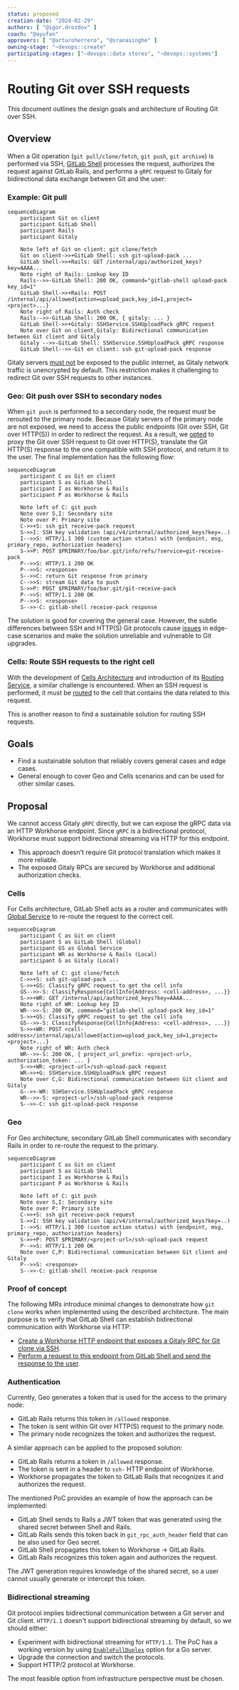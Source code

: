 ```yaml
---
status: proposed
creation-date: "2024-02-29"
authors: [ "@igor.drozdov" ]
coach: "@ayufan"
approvers: [ "@arturoherrero", "@sranasinghe" ]
owning-stage: "~devops::create"
participating-stages: ["~devops::data stores", "~devops::systems"]
---
```


# Routing Git over SSH requests

This document outlines the design goals and architecture of Routing Git over SSH.

## Overview

When a Git operation (`git pull/clone/fetch`, `git push`, `git archive`) is performed via SSH,
[GitLab Shell](https://gitlab.com/gitlab-org/gitlab-shell) processes the request, authorizes the request against GitLab Rails, and
performs a `gRPC` request to Gitaly for bidirectional data exchange between Git and the user:

### Example: Git pull

```mermaid
sequenceDiagram
    participant Git on client
    participant GitLab Shell
    participant Rails
    participant Gitaly

    Note left of Git on client: git clone/fetch
    Git on client->>+GitLab Shell: ssh git-upload-pack ...
    GitLab Shell->>+Rails: GET /internal/api/authorized_keys?key=AAAA...
    Note right of Rails: Lookup key ID
    Rails-->>-GitLab Shell: 200 OK, command="gitlab-shell upload-pack key_id=1"
    GitLab Shell->>+Rails: POST /internal/api/allowed{action=upload_pack,key_id=1,project=<project>...}
    Note right of Rails: Auth check
    Rails-->>-GitLab Shell: 200 OK, { gitaly: ... }
    GitLab Shell->>+Gitaly: SSHService.SSHUploadPack gRPC request
    Note over Git on client,Gitaly: Bidirectional communication between Git client and Gitaly
    Gitaly -->>-GitLab Shell: SSHService.SSHUploadPack gRPC response
    GitLab Shell-->>-Git on client: ssh git-upload-pack response
```

Gitaly servers [must not](../../../administration/gitaly/configure_gitaly.md#network-architecture)
be exposed to the public internet, as Gitaly network traffic is unencrypted by default.
This restriction makes it challenging to redirect Git over SSH requests to other instances.

### Geo: Git push over SSH to secondary nodes

When `git push` is performed to a secondary node, the request must be rerouted to the primary node.
Because Gitaly servers of the primary node are not exposed, we need to access the public endpoints (Git over SSH, Git over HTTP(S))
in order to redirect the request. As a result, we [opted](https://gitlab.com/groups/gitlab-org/-/epics/8819)
to proxy the Git over SSH request to Git over HTTP(S), translate the Git HTTP(S) response to the one compatible with SSH protocol, and return it to the user.
The final implementation has the following flow:

```mermaid
sequenceDiagram
    participant C as Git on client
    participant S as GitLab Shell
    participant I as Workhorse & Rails
    participant P as Workhorse & Rails

    Note left of C: git push
    Note over S,I: Secondary site
    Note over P: Primary site
    C->>+S: ssh git receive-pack request
    S->>I: SSH key validation (api/v4/internal/authorized_keys?key=..)
    I-->>S: HTTP/1.1 300 (custom action status) with {endpoint, msg, primary_repo, authorization headers}
    S->>P: POST $PRIMARY/foo/bar.git/info/refs/?service=git-receive-pack
    P-->>S: HTTP/1.1 200 OK
    P-->>S: <response>
    S-->>C: return Git response from primary
    C-->>S: stream Git data to push
    S->>P: POST $PRIMARY/foo/bar.git/git-receive-pack
    P-->>S: HTTP/1.1 200 OK
    P-->>S: <response>
    S-->>-C: gitlab-shell receive-pack response
```

The solution is good for covering the general case.
However, the subtle differences between SSH and HTTP(S) Git protocols cause [issues](https://gitlab.com/gitlab-org/gitlab-shell/-/issues/751)
in edge-case scenarios and make the solution unreliable and vulnerable to Git upgrades.

### Cells: Route SSH requests to the right cell

With the development of [Cells Architecture](infrastructure/index.md#architecture)
and introduction of its [Routing Service](http_routing_service.md), a similar challenge is encountered.
When an SSH request is performed, it must be [routed](https://gitlab.com/gitlab-org/gitlab/-/issues/438826)
to the cell that contains the data related to this request.

This is another reason to find a sustainable solution for routing SSH requests.

## Goals

- Find a sustainable solution that reliably covers general cases and edge cases.
- General enough to cover Geo and Cells scenarios and can be used for other similar cases.

## Proposal

We cannot access Gitaly `gRPC` directly, but we can expose the gRPC data via an HTTP Workhorse endpoint. Since `gRPC` is a bidirectional protocol, Workhorse must support bidirectional streaming via HTTP for this endpoint.

- This approach doesn't require Git protocol translation which makes it more reliable.
- The exposed Gitaly RPCs are secured by Workhorse and additional authorization checks.

### Cells

For Cells architecture, GitLab Shell acts as a router and communicates with [Global Service](https://gitlab.com/gitlab-org/gitlab/-/merge_requests/145944) to re-route the request to the correct cell.

```mermaid
sequenceDiagram
    participant C as Git on client
    participant S as GitLab Shell (Global)
    participant GS as Global Service
    participant WR as Workhorse & Rails (Local)
    participant G as Gitaly (Local)

    Note left of C: git clone/fetch
    C->>+S: ssh git-upload-pack ...
    S->>+GS: Classify gRPC request to get the cell info
    GS-->>-S: ClassifyResponse{CellInfo{Address: <cell-address>, ...}}
    S->>+WR: GET /internal/api/authorized_keys?key=AAAA...
    Note right of WR: Lookup key ID
    WR-->>-S: 200 OK, command="gitlab-shell upload-pack key_id=1"
    S->>+GS: Classify gRPC request to get the cell info
    GS-->>-S: ClassifyResponse{CellInfo{Address: <cell-address>, ...}}
    S->>+WR: POST <cell-address>/internal/api/allowed{action=upload_pack,key_id=1,project=<project>...}
    Note right of WR: Auth check
    WR-->>-S: 200 OK, { project_url_prefix: <project-url>, authorization_token: ... }
    S->>+WR: <project-url>/ssh-upload-pack request
    WR->>+G: SSHService.SSHUploadPack gRPC request
    Note over C,G: Bidirectional communication between Git client and Gitaly
    G-->>-WR: SSHService.SSHUploadPack gRPC response
    WR-->>-S: <project-url>/ssh-upload-pack response
    S-->>-C: ssh git-upload-pack response
```

### Geo

For Geo architecture, secondary GitLab Shell communicates with secondary Rails in order to re-route the request to the primary.

```mermaid
sequenceDiagram
    participant C as Git on client
    participant S as GitLab Shell
    participant I as Workhorse & Rails
    participant P as Workhorse & Rails

    Note left of C: git push
    Note over S,I: Secondary site
    Note over P: Primary site
    C->>+S: ssh git receive-pack request
    S->>I: SSH key validation (api/v4/internal/authorized_keys?key=..)
    I-->>S: HTTP/1.1 300 (custom action status) with {endpoint, msg, primary_repo, authorization headers}
    S->>+P: POST $PRIMARY/<project-url>/ssh-upload-pack request
    P-->>S: HTTP/1.1 200 OK
    Note over C,P: Bidirectional communication between Git client and Gitaly
    P-->>S: <response>
    S-->>-C: gitlab-shell receive-pack response
```

### Proof of concept

The following MRs introduce minimal changes to demonstrate how `git clone` works when implemented using the described architecture. The main purpose is to verify that GitLab Shell can establish bidirectional communication with Workhorse via HTTP:

- [Create a Workhorse HTTP endpoint that exposes a Gitaly RPC for Git clone via SSH](https://gitlab.com/gitlab-org/gitlab/-/merge_requests/146227).
- [Perform a request to this endpoint from GitLab Shell and send the response to the user](https://gitlab.com/gitlab-org/gitlab-shell/-/merge_requests/969).

### Authentication

Currently, Geo generates a token that is used for the access to the primary node:

- GitLab Rails returns this token in `/allowed` response.
- The token is sent within Git over HTTP(S) request to the primary node.
- The primary node recognizes the token and authorizes the request.

A similar approach can be applied to the proposed solution:

- GitLab Rails returns a token in `/allowed` response.
- The token is sent in a header to `ssh-` HTTP endpoint of Workhorse.
- Workhorse propagates the token to GitLab Rails that recognizes it and authorizes the request.

The mentioned PoC provides an example of how the approach can be implemented:

- GitLab Shell sends to Rails a JWT token that was generated using the shared secret between Shell and Rails.
- GitLab Rails sends this token back in `git_rpc_auth_header` field that can be also used for Geo secret.
- GitLab Shell propagates this token to Workhorse -> GitLab Rails.
- GitLab Rails recognizes this token again and authorizes the request.

The JWT generation requires knowledge of the shared secret, so a user cannot usually generate or intercept this token.

### Bidirectional streaming

Git protocol implies bidirectional communication between a Git server and Git client. `HTTP/1.1` doesn't support bidirectional streaming by default, so we should either:

- Experiment with bidirectional streaming for `HTTP/1.1`. The PoC has a working version by using [`EnableFullDuplex`](https://pkg.go.dev/net/http#ResponseController.EnableFullDuplex) option for a Go server.
- Upgrade the connection and switch the protocols.
- Support HTTP/2 protocol at Workhorse.

The most feasible option from infrastructure perspective must be chosen.
